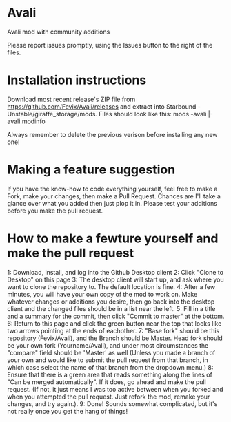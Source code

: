 # Avali
Avali mod with community additions

Please report issues promptly, using the Issues button to the right of the files. 

# Installation instructions
Download most recent release's ZIP file from https://github.com/Fevix/Avali/releases and extract into Starbound - Unstable/giraffe_storage/mods. Files should look like this: 
mods
-avali
|-avali.modinfo

Always remember to delete the previous verison before installing any new one!

# Making a feature suggestion
If you have the know-how to code everything yourself, feel free to make a Fork, make your changes, then make a Pull Request. Chances are I'll take a glance over what you added then just plop it in.
Please test your additions before you make the pull request.

# How to make a fewture yourself and make the pull request
1: Download, install, and log into the Github Desktop client
2: Click "Clone to Desktop" on this page
3: The desktop client will start up, and ask where you want to clone the repository to. The default location is fine.
4: After a few minutes, you will have your own copy of the mod to work on. Make whatever changes or additions you desire, then go back into the desktop client and the changed files should be in a list near the left. 
5: Fill in a title and a summary for the commit, then click "Commit to master" at the bottom.
6: Return to this page and click the green button near the top that looks like two arrows pointing at the ends of eachother.
7: "Base fork" should be this repository (Fevix/Avali), and the Branch should be Master. Head fork should be your own fork (Yourname/Avali), and under most circumstances the "compare" field should be 'Master' as well (Unless you made a branch of your own and would like to submit the pull request from that branch, in which case select the name of that branch from the dropdown menu.)
8: Ensure that there is a green area that reads something along the lines of "Can be merged automatically". If it does, go ahead and make the pull request. (If not, it just means I was too active between when you forked and when you attempted the pull request. Just refork the mod, remake your changes, and try again.).
9: Done! Sounds somewhat complicated, but it's not really once you get the hang of things!
